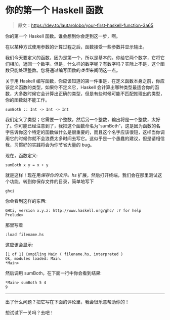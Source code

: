 # 你的第一个 Haskell 函数

> 原文：<https://dev.to/lautarolobo/your-first-haskell-function-3a65>

你的第一个 Haskell 函数。谁会想到你会走到这一步，啊。

在以某种方式使用参数的计算过程之后，函数接受一些参数并显示输出。

我们今天要定义的函数，因为是第一个，所以是基本的。你给它两个数字，它将它们相加，返回一个数字。但是，什么样的数字呢？有数字吗？实际上不是，这个函数只能处理整数。您将通过编写函数的*类型*来阐明这一点。

关于用 Haskell 编写函数，你应该知道的第一件事是，在定义函数本身之前，你应该定义函数的类型，如果你不定义它，Haskell 会计算出哪种类型最适合你的函数，大多数时候它会计算出正确的类型，但是有些时候可能不匹配推理出的类型，你的函数就不能工作。

```
sumBoth :: Int -> Int -> Int 
```

我们定义了类型；它需要一个整数，然后另一个整数，输出将是一个整数，太好了。你可能已经注意到了，我把这个函数命名为“sumBoth”，这是因为函数的名字告诉你这个特定的函数做什么是很重要的，而且这个名字应该很短，这样当你调用它的时候你就不会浪费太多时间去写它。这似乎是一个愚蠢的建议，但是请相信我，习惯好的实践将会为你节省大量的 bug。

现在，函数定义:

```
sumBoth x y = x + y 
```

就是这样！现在用*保存你的文件。hs* 扩展，然后打开终端，我们会在那里测试这个功能。转到你保存文件的目录，简单地写下

```
ghci 
```

你会看到这样的东西:

```
GHCi, version x.y.z: http://www.haskell.org/ghc/ :? for help
Prelude> 
```

那里写着

```
:load filename.hs 
```

这应该会显示:

```
[1 of 1] Compiling Main ( filename.hs, interpreted )
Ok, modules loaded: Main.
*Main> 
```

然后调用 sumBoth，在下面一行中你会看到结果:

```
*Main> sumBoth 5 4
9 
```

* * *

出了什么问题？把它写在下面的评论里，我会很乐意帮助你的！

想试试下一关吗？去吧！